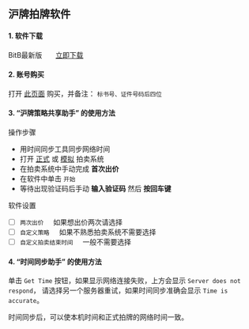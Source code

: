 ## 沪牌拍牌软件

#### 1. 软件下载
BitB最新版 &nbsp; &nbsp; &nbsp; [立即下载](https://github.com/ibitb/ibitb.github.io/releases/download/v1.0/BitB.zip)

#### 2. 账号购买
打开 [此页面](https://shop223575915.taobao.com/) 购买，并备注： `标书号、证件号码后四位`

#### 3. “沪牌策略共享助手” 的使用方法

操作步骤
- 用时间同步工具同步网络时间
- 打开 [正式](https://paimai.alltobid.com) 或 [模拟](http://test.alltobid.com/moni/gerenlogin.html) 拍卖系统
- 在拍卖系统中手动完成 **首次出价**
- 在软件中单击 `开始`
- 等待出现验证码后手动 **输入验证码** 然后 **按回车键**

软件设置
- [ ] `两次出价` &nbsp; &nbsp; 如果想出价两次请选择
- [ ] `自定义策略` &nbsp; &nbsp; 如果不熟悉拍卖系统不需要选择
- [ ] `自定义拍卖结束时间` &nbsp; &nbsp; 一般不需要选择

#### 4. “时间同步助手” 的使用方法
单击 `Get Time` 按钮，如果显示网络连接失败，上方会显示 `Server does not respond`，
请选择另一个服务器重试，如果时间同步准确会显示 `Time is accurate`。

时间同步后，可以使本机时间和正式拍牌的网络时间一致。
